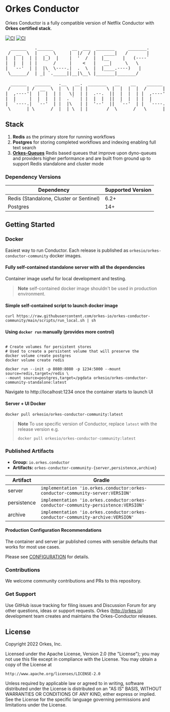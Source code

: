 # Orkes Conductor
Orkes Conductor is a fully compatible version of Netflix Conductor with **Orkes certified stack**.

[![CI](https://github.com/orkes-io/orkes-conductor-community/actions/workflows/ci.yaml/badge.svg)](https://github.com/orkes-io/orkes-conductor-community/actions/workflows/ci.yml)
[![CI](https://img.shields.io/badge/license-orkes%20community%20license-green)](https://github.com/orkes-io/licenses/blob/main/community/LICENSE.txt)


<pre>
  ______   .______       __  ___  _______     _______.
 /  __  \  |   _  \     |  |/  / |   ____|   /       |
|  |  |  | |  |_)  |    |  '  /  |  |__     |   (----`
|  |  |  | |      /     |    <   |   __|     \   \    
|  `--'  | |  |\  \----.|  .  \  |  |____.----)   |   
 \______/  | _| `._____||__|\__\ |_______|_______/    
                                                      
  ______   ______   .__   __.  _______   __    __    ______ .___________.  ______   .______      
 /      | /  __  \  |  \ |  | |       \ |  |  |  |  /      ||           | /  __  \  |   _  \     
|  ,----'|  |  |  | |   \|  | |  .--.  ||  |  |  | |  ,----'`---|  |----`|  |  |  | |  |_)  |    
|  |     |  |  |  | |  . `  | |  |  |  ||  |  |  | |  |         |  |     |  |  |  | |      /     
|  `----.|  `--'  | |  |\   | |  '--'  ||  `--'  | |  `----.    |  |     |  `--'  | |  |\  \----.
 \______| \______/  |__| \__| |_______/  \______/   \______|    |__|      \______/  | _| `._____| 
</pre>

## Stack
1. **Redis** as the primary store for running workflows
2. **Postgres** for storing completed workflows and indexing enabling full text search
3. **[Orkes-Queues](https://github.com/orkes-io/orkes-queues)** Redis based queues that improve upon dyno-queues and providers higher performance and are built from ground up to support Redis standalone and cluster mode
### Dependency Versions

| Dependency                              | Supported Version |
|-----------------------------------------|-------------------|
| Redis (Standalone, Cluster or Sentinel) | 6.2+              |
| Postgres                                | 14+               |

## Getting Started
### Docker
Easiest way to run Conductor.  Each release is published as `orkesio/orkes-conductor-community` docker images.

#### Fully self-contained standalone server with all the dependencies
Container image useful for local development and testing.  
>**Note** self-contained docker image shouldn't be used in production environment.

#### Simple self-contained script to launch docker image
```shell
curl https://raw.githubusercontent.com/orkes-io/orkes-conductor-community/main/scripts/run_local.sh | sh
```
#### Using `docker run` manually (provides more control)
```shell

# Create volumes for persistent stores
# Used to create a persistent volume that will preserve the 
docker volume create postgres
docker volume create redis

docker run --init -p 8080:8080 -p 1234:5000 --mount source=redis,target=/redis \
--mount source=postgres,target=/pgdata orkesio/orkes-conductor-community-standalone:latest
```
Navigate to http://localhost:1234 once the container starts to launch UI

#### Server + UI Docker
```shell
docker pull orkesio/orkes-conductor-community:latest
```
>**Note** To use specific version of Conductor, replace `latest` with the release version
> e.g. 
> 
> ```docker pull orkesio/orkes-conductor-community:latest```

### Published Artifacts

* **Group:** `io.orkes.conductor`
* **Artifacts:** `orkes-conductor-community-{server,persistence,archive}`

| Artifact    | Gradle                                                                            |
|-------------|-----------------------------------------------------------------------------------|
| server      | `implementation 'io.orkes.conductor:orkes-conductor-community-server:VERSION'`      |
| persistence | `implementation 'io.orkes.conductor:orkes-conductor-community-persistence:VERSION'` |  
| archive     | `implementation 'io.orkes.conductor:orkes-conductor-community-archive:VERSION'`     |

#### Production Configuration Recommendations
The container and server jar published comes with sensible defaults that works for most use cases.

Please see [CONFIGURATION](CONFIGURATION.md) for details.

### Contributions
We welcome community contributions and PRs to this repository.

### Get Support 
Use GitHub issue tracking for filing issues and Discussion Forum for any other questions, ideas or support requests.
Orkes (http://orkes.io) development team creates and maintains the Orkes-Conductor releases.

## License
Copyright 2022 Orkes, Inc.

Licensed under the Apache License, Version 2.0 (the "License");
you may not use this file except in compliance with the License.
You may obtain a copy of the License at

    http://www.apache.org/licenses/LICENSE-2.0

Unless required by applicable law or agreed to in writing, software
distributed under the License is distributed on an "AS IS" BASIS,
WITHOUT WARRANTIES OR CONDITIONS OF ANY KIND, either express or implied.
See the License for the specific language governing permissions and
limitations under the License.